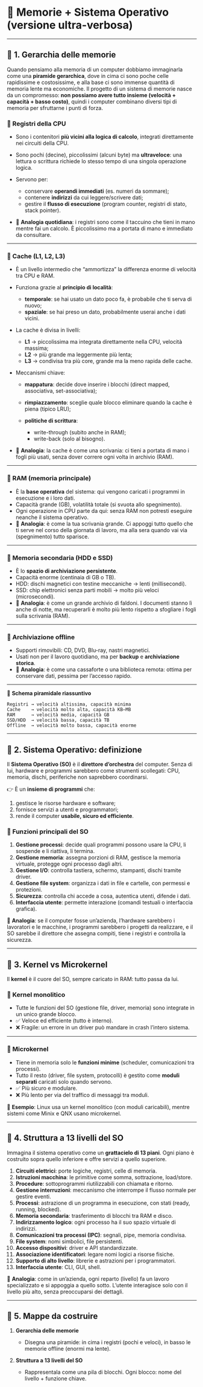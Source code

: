 # 📘 Memorie + Sistema Operativo (versione ultra-verbosa)

---

## 🔹 1. Gerarchia delle memorie

Quando pensiamo alla memoria di un computer dobbiamo immaginarla come una **piramide gerarchica**, dove in cima ci sono poche celle rapidissime e costosissime, e alla base ci sono immense quantità di memoria lente ma economiche.
Il progetto di un sistema di memorie nasce da un compromesso: **non possiamo avere tutto insieme (velocità + capacità + basso costo)**, quindi i computer combinano diversi tipi di memoria per sfruttarne i punti di forza.

### 📍 Registri della CPU

* Sono i contenitori **più vicini alla logica di calcolo**, integrati direttamente nei circuiti della CPU.
* Sono pochi (decine), piccolissimi (alcuni byte) ma **ultraveloce**: una lettura o scrittura richiede lo stesso tempo di una singola operazione logica.
* Servono per:

  * conservare **operandi immediati** (es. numeri da sommare);
  * contenere **indirizzi** da cui leggere/scrivere dati;
  * gestire il **flusso di esecuzione** (program counter, registri di stato, stack pointer).
* 📌 **Analogia quotidiana**: i registri sono come il taccuino che tieni in mano mentre fai un calcolo. È piccolissimo ma a portata di mano e immediato da consultare.

---

### 📍 Cache (L1, L2, L3)

* È un livello intermedio che “ammortizza” la differenza enorme di velocità tra CPU e RAM.
* Funziona grazie al **principio di località**:

  * **temporale**: se hai usato un dato poco fa, è probabile che ti serva di nuovo;
  * **spaziale**: se hai preso un dato, probabilmente userai anche i dati vicini.
* La cache è divisa in livelli:

  * **L1** → piccolissima ma integrata direttamente nella CPU, velocità massima;
  * **L2** → più grande ma leggermente più lenta;
  * **L3** → condivisa tra più core, grande ma la meno rapida delle cache.
* Meccanismi chiave:

  * **mappatura**: decide dove inserire i blocchi (direct mapped, associativa, set-associativa);
  * **rimpiazzamento**: sceglie quale blocco eliminare quando la cache è piena (tipico LRU);
  * **politiche di scrittura**:

    * write-through (subito anche in RAM);
    * write-back (solo al bisogno).
* 📌 **Analogia**: la cache è come una scrivania: ci tieni a portata di mano i fogli più usati, senza dover correre ogni volta in archivio (RAM).

---

### 📍 RAM (memoria principale)

* È la **base operativa** del sistema: qui vengono caricati i programmi in esecuzione e i loro dati.
* Capacità grande (GB), volatilità totale (si svuota allo spegnimento).
* Ogni operazione in CPU parte da qui: senza RAM non potresti eseguire neanche il sistema operativo.
* 📌 **Analogia**: è come la tua scrivania grande. Ci appoggi tutto quello che ti serve nel corso della giornata di lavoro, ma alla sera quando vai via (spegnimento) tutto sparisce.

---

### 📍 Memoria secondaria (HDD e SSD)

* È lo **spazio di archiviazione persistente**.
* Capacità enorme (centinaia di GB o TB).
* HDD: dischi magnetici con testine meccaniche → lenti (millisecondi).
* SSD: chip elettronici senza parti mobili → molto più veloci (microsecondi).
* 📌 **Analogia**: è come un grande archivio di faldoni. I documenti stanno lì anche di notte, ma recuperarli è molto più lento rispetto a sfogliare i fogli sulla scrivania (RAM).

---

### 📍 Archiviazione offline

* Supporti rimovibili: CD, DVD, Blu-ray, nastri magnetici.
* Usati non per il lavoro quotidiano, ma per **backup** e **archiviazione storica**.
* 📌 **Analogia**: è come una cassaforte o una biblioteca remota: ottima per conservare dati, pessima per l’accesso rapido.

---

📌 **Schema piramidale riassuntivo**

```text
Registri → velocità altissima, capacità minima
Cache    → velocità molto alta, capacità KB–MB
RAM      → velocità media, capacità GB
SSD/HDD  → velocità bassa, capacità TB
Offline  → velocità molto bassa, capacità enorme
```

---

## 🔹 2. Sistema Operativo: definizione

Il **Sistema Operativo (SO)** è il **direttore d’orchestra** del computer.
Senza di lui, hardware e programmi sarebbero come strumenti scollegati: CPU, memoria, dischi, periferiche non saprebbero coordinarsi.

👉 È un **insieme di programmi** che:

1. gestisce le risorse hardware e software;
2. fornisce servizi a utenti e programmatori;
3. rende il computer **usabile, sicuro ed efficiente**.

### 📍 Funzioni principali del SO

1. **Gestione processi**: decide quali programmi possono usare la CPU, li sospende e li riattiva, li termina.
2. **Gestione memoria**: assegna porzioni di RAM, gestisce la memoria virtuale, protegge ogni processo dagli altri.
3. **Gestione I/O**: controlla tastiera, schermo, stampanti, dischi tramite driver.
4. **Gestione file system**: organizza i dati in file e cartelle, con permessi e protezioni.
5. **Sicurezza**: controlla chi accede a cosa, autentica utenti, difende i dati.
6. **Interfaccia utente**: permette interazione (comandi testuali o interfaccia grafica).

📌 **Analogia**: se il computer fosse un’azienda, l’hardware sarebbero i lavoratori e le macchine, i programmi sarebbero i progetti da realizzare, e il SO sarebbe il direttore che assegna compiti, tiene i registri e controlla la sicurezza.

---

## 🔹 3. Kernel vs Microkernel

Il **kernel** è il cuore del SO, sempre caricato in RAM: tutto passa da lui.

### 📍 Kernel monolitico

* Tutte le funzioni del SO (gestione file, driver, memoria) sono integrate in un unico grande blocco.
* ✅ Veloce ed efficiente (tutto è interno).
* ❌ Fragile: un errore in un driver può mandare in crash l’intero sistema.

---

### 📍 Microkernel

* Tiene in memoria solo le **funzioni minime** (scheduler, comunicazioni tra processi).
* Tutto il resto (driver, file system, protocolli) è gestito come **moduli separati** caricati solo quando servono.
* ✅ Più sicuro e modulare.
* ❌ Più lento per via del traffico di messaggi tra moduli.

📌 **Esempio**: Linux usa un kernel monolitico (con moduli caricabili), mentre sistemi come Minix e QNX usano microkernel.

---

## 🔹 4. Struttura a 13 livelli del SO

Immagina il sistema operativo come un **grattacielo di 13 piani**.
Ogni piano è costruito sopra quello inferiore e offre servizi a quello superiore.

1. **Circuiti elettrici**: porte logiche, registri, celle di memoria.
2. **Istruzioni macchina**: le primitive come somma, sottrazione, load/store.
3. **Procedure**: sottoprogrammi riutilizzabili con chiamata e ritorno.
4. **Gestione interruzioni**: meccanismo che interrompe il flusso normale per gestire eventi.
5. **Processi**: astrazione di un programma in esecuzione, con stati (ready, running, blocked).
6. **Memoria secondaria**: trasferimento di blocchi tra RAM e disco.
7. **Indirizzamento logico**: ogni processo ha il suo spazio virtuale di indirizzi.
8. **Comunicazioni tra processi (IPC)**: segnali, pipe, memoria condivisa.
9. **File system**: nomi simbolici, file persistenti.
10. **Accesso dispositivi**: driver e API standardizzate.
11. **Associazione identificatori**: legare nomi logici a risorse fisiche.
12. **Supporto di alto livello**: librerie e astrazioni per i programmatori.
13. **Interfaccia utente**: CLI, GUI, shell.

📌 **Analogia**: come in un’azienda, ogni reparto (livello) fa un lavoro specializzato e si appoggia a quello sotto. L’utente interagisce solo con il livello più alto, senza preoccuparsi dei dettagli.

---

## 🔹 5. Mappe da costruire

1. **Gerarchia delle memorie**

   * Disegna una piramide: in cima i registri (pochi e veloci), in basso le memorie offline (enormi ma lente).

2. **Struttura a 13 livelli del SO**

   * Rappresentala come una pila di blocchi.
     Ogni blocco: nome del livello + funzione chiave.
